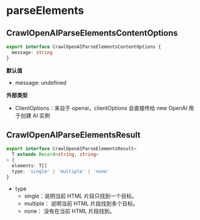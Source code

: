 # parseElements

## CrawlOpenAIParseElementsContentOptions

```ts
export interface CrawlOpenAIParseElementsContentOptions {
  message: string
}
```

**默认值**

- message: undefined

**外部类型**

- ClientOptions：来自于 openai，clientOptions 会直接传给 new OpenAI 用于创建 AI 实例

## CrawlOpenAIParseElementsResult

```ts
export interface CrawlOpenAIParseElementsResult<
  T extends Record<string, string>
> {
  elements: T[]
  type: 'single' | 'multiple' | 'none'
}
```

- type
  - single：说明当前 HTML 片段只找到一个目标。
  - multiple： 说明当前 HTML 片段找到多个目标。
  - none： 没有在当前 HTML 片段找到。

